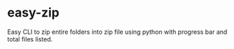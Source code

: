 # easy-zip
Easy CLI to zip entire folders into zip file using python with progress bar and total files listed.
